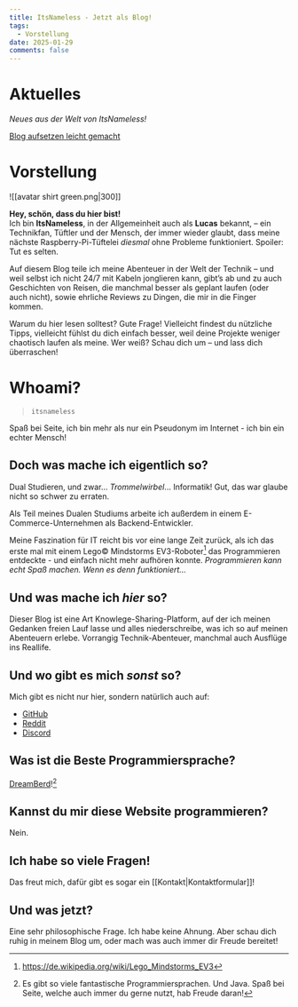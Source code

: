 ```yaml
---
title: ItsNameless - Jetzt als Blog!
tags:
  - Vorstellung
date: 2025-01-29
comments: false
---
```

# Aktuelles

*Neues aus der Welt von ItsNameless!*

[Blog aufsetzen leicht gemacht](<Blog aufsetzen leicht gemacht>)

# Vorstellung

![[avatar shirt green.png|300]]

**Hey, schön, dass du hier bist!**  
Ich bin **ItsNameless**, in der Allgemeinheit auch als **Lucas** bekannt, – ein Technikfan, Tüftler und der Mensch, der immer wieder glaubt, dass meine nächste Raspberry-Pi-Tüftelei *diesmal* ohne Probleme funktioniert. Spoiler: Tut es selten.

Auf diesem Blog teile ich meine Abenteuer in der Welt der Technik – und weil selbst ich nicht 24/7 mit Kabeln jonglieren kann, gibt’s ab und zu auch Geschichten von Reisen, die manchmal besser als geplant laufen (oder auch nicht), sowie ehrliche Reviews zu Dingen, die mir in die Finger kommen.

Warum du hier lesen solltest? Gute Frage! Vielleicht findest du nützliche Tipps, vielleicht fühlst du dich einfach besser, weil deine Projekte weniger chaotisch laufen als meine. Wer weiß? Schau dich um – und lass dich überraschen!

# Whoami?

> `itsnameless`

Spaß bei Seite, ich bin mehr als nur ein Pseudonym im Internet - ich bin ein echter Mensch! 

## Doch was mache ich eigentlich so?

Dual Studieren, und zwar... *Trommelwirbel*... Informatik! Gut, das war glaube nicht so schwer zu erraten.

Als Teil meines Dualen Studiums arbeite ich außerdem in einem E-Commerce-Unternehmen als Backend-Entwickler. 

Meine Faszination für IT reicht bis vor eine lange Zeit zurück, als ich das erste mal mit einem Lego© Mindstorms EV3-Roboter[^1] das Programmieren entdeckte - und einfach nicht mehr aufhören konnte. *Programmieren kann echt Spaß machen. Wenn es denn funktioniert...*

## Und was mache ich *hier* so?

Dieser Blog ist eine Art Knowlege-Sharing-Platform, auf der ich meinen Gedanken freien Lauf lasse und alles niederschreibe, was ich so auf meinen Abenteuern erlebe. Vorrangig Technik-Abenteuer, manchmal auch Ausflüge ins Reallife.

## Und wo gibt es mich *sonst* so?

Mich gibt es nicht nur hier, sondern natürlich auch auf:

- [GitHub](https://github.com/theitsnameless)
- [Reddit](https://www.reddit.com/user/ItsNameless8676/)
- [Discord](https://discord.com/invite/rP9Qke2jDs)

## Was ist die Beste Programmiersprache?

[DreamBerd](https://github.com/TodePond/DreamBerd)![^2]

## Kannst du mir diese Website programmieren?

Nein.

## Ich habe so viele Fragen!

Das freut mich, dafür gibt es sogar ein [[Kontakt|Kontaktformular]]!

## Und was jetzt?

Eine sehr philosophische Frage. Ich habe keine Ahnung. Aber schau dich ruhig in meinem Blog um, oder mach was auch immer dir Freude bereitet!

[^1]: https://de.wikipedia.org/wiki/Lego_Mindstorms_EV3
[^2]: Es gibt so viele fantastische Programmiersprachen. Und Java. Spaß bei Seite, welche auch immer du gerne nutzt, hab Freude daran!
